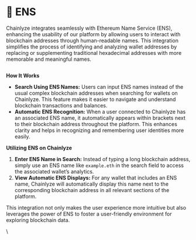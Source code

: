 # 💎 ENS

Chainlyze integrates seamlessly with Ethereum Name Service (ENS), enhancing the usability of our platform by allowing users to interact with blockchain addresses through human-readable names. This integration simplifies the process of identifying and analyzing wallet addresses by replacing or supplementing traditional hexadecimal addresses with more memorable and meaningful names.

<figure><img src="broken-reference" alt=""><figcaption></figcaption></figure>

**How It Works**

* **Search Using ENS Names:** Users can input ENS names instead of the usual complex blockchain addresses when searching for wallets on Chainlyze. This feature makes it easier to navigate and understand blockchain transactions and balances.
* **Automatic ENS Recognition:** When a user connected to Chainlyze has an associated ENS name, it automatically appears within brackets next to their blockchain address throughout the platform. This enhances clarity and helps in recognizing and remembering user identities more easily.

**Utilizing ENS on Chainlyze**

1. **Enter ENS Name in Search:** Instead of typing a long blockchain address, simply use an ENS name like `example.eth` in the search field to access the associated wallet’s analytics.
2. **View Automatic ENS Displays:** For any wallet that includes an ENS name, Chainlyze will automatically display this name next to the corresponding blockchain address in all relevant sections of the platform.

This integration not only makes the user experience more intuitive but also leverages the power of ENS to foster a user-friendly environment for exploring blockchain data.

\
